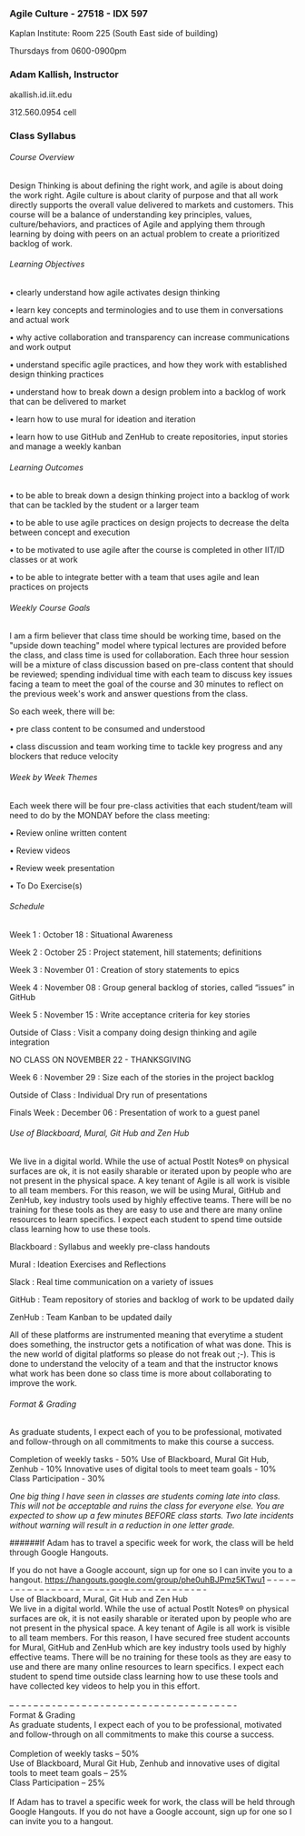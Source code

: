 ### Agile Culture - 27518 - IDX 597

Kaplan Institute: Room 225 (South East side of building)

Thursdays from 0600-0900pm


### Adam Kallish, Instructor

akallish.id.iit.edu

312.560.0954 cell



### Class Syllabus

###### Course Overview

Design Thinking is about defining the right work, and agile is about doing the work right. Agile culture is about clarity of purpose and that all work directly supports the overall value delivered to markets and customers. This course will be a balance of understanding key principles, values, culture/behaviors, and practices of Agile and applying them through learning by doing with peers on an actual problem to create a prioritized backlog of work.


###### Learning Objectives

• clearly understand how agile activates design thinking

• learn key concepts and terminologies and to use them in conversations and actual work 

• why active collaboration and transparency can increase communications and work output

• understand specific agile practices, and how they work with established design thinking practices

• understand how to break down a design problem into a backlog of work that can be delivered to market

• learn how to use mural for ideation and iteration

• learn how to use GitHub and ZenHub to create repositories, input stories and manage a weekly kanban


###### Learning Outcomes

• to be able to break down a design thinking project into a backlog of work that can be tackled by the student or a larger team

• to be able to use agile practices on design projects to decrease the delta between concept and execution

• to be motivated to use agile after the course is completed in other IIT/ID classes or at work

• to be able to integrate better with a team that uses agile and lean practices on projects


###### Weekly Course Goals

I am a firm believer that class time should be working time, based on the "upside down teaching" model where typical lectures are provided before the class, and class time is used for collaboration. Each three hour session will be a mixture of class discussion based on pre-class content that should be reviewed; spending individual time with each team to discuss key issues facing a team to meet the goal of the course and 30 minutes to reflect on the previous week's work and answer questions from the class. 


So each week, there will be:


• pre class content to be consumed and understood

• class discussion and team working time to tackle key progress and any blockers that reduce velocity


###### Week by Week Themes

Each week there will be four pre-class activities that each student/team will need to do by the MONDAY before the class meeting:

• Review online written content

• Review videos

• Review week presentation

• To Do Exercise(s)

###### Schedule

Week 1 : October 18 : Situational Awareness

Week 2 : October 25  : Project statement, hill statements; definitions

Week 3 : November 01 : Creation of story statements to epics

Week 4 : November 08 : Group general backlog of stories, called “issues” in GitHub

Week 5 : November 15 : Write acceptance criteria for key stories

Outside of Class : Visit a company doing design thinking and agile integration

NO CLASS ON NOVEMBER 22 - THANKSGIVING

Week 6 : November 29 : Size each of the stories in the project backlog

Outside of Class : Individual Dry run of presentations

Finals Week : December 06 : Presentation of work to a guest panel


###### Use of Blackboard, Mural, Git Hub and Zen Hub

We live in a digital world. While the use of actual PostIt Notes® on physical surfaces are ok, it is not easily sharable or iterated upon by people who are not present in the physical space. A key tenant of Agile is all work is visible to all team members. For this reason, we will be using Mural, GitHub and ZenHub, key industry tools used by highly effective teams. There will be no training for these tools as they are easy to use and there are many online resources to learn specifics. I expect each student to spend time outside class learning how to use these tools.

Blackboard : Syllabus and weekly pre-class handouts

Mural : Ideation Exercises and Reflections

Slack : Real time communication on a variety of issues

GitHub : Team repository of stories and backlog of work to be updated daily

ZenHub : Team Kanban to be updated daily


All of these platforms are instrumented meaning that everytime a student does something, the instructor gets a notification of what was done. This is the new world of digital platforms so please do not freak out ;-). This is done to understand the velocity of a team and that the instructor knows what work has been done so class time is more about collaborating to improve the work.

###### Format & Grading

As graduate students, I expect each of you to be professional, motivated and follow-through on all commitments to make this course a success. 

Completion of weekly tasks - 50%
Use of Blackboard, Mural Git Hub, Zenhub - 10%
Innovative uses of digital tools to meet team goals - 10%
Class Participation - 30%

*One big thing I have seen in classes are students coming late into class. This will not be acceptable and ruins the class for everyone else. You are expected to show up a few minutes BEFORE class starts. Two late incidents without warning will result in a reduction in one letter grade.*

######If Adam has to travel a specific week for work, the class will be held through Google Hangouts. 

If you do not have a Google account, sign up for one so I can invite you to a hangout.
https://hangouts.google.com/group/phe0uhBJPmz5KTwu1
– - – - – - – - – - – - – - – - – - – - – - – - – - – - – - – - – - – - – -<br>
Use of Blackboard, Mural, Git Hub and Zen Hub<br>
We live in a digital world. While the use of actual PostIt Notes® on physical surfaces are ok, it is not easily sharable or iterated upon by people who are not present in the physical space. A key tenant of Agile is all work is visible to all team members. For this reason, I have secured free student accounts for Mural, GitHub and ZenHub which are key industry tools used by highly effective teams. There will be no training for these tools as they are easy to use and there are many online resources to learn specifics. I expect each student to spend time outside class learning how to use these tools and have collected key videos to help you in this effort.<br>
<br>
– - – - – - – - – - – - – - – - – - – - – - – - – - – - – - – - – - – - – -<br>
Format & Grading<br>
As graduate students, I expect each of you to be professional, motivated and follow-through on all commitments to make this course a success.<br>
<br>
Completion of weekly tasks – 50%<br>
Use of Blackboard, Mural Git Hub, Zenhub and innovative uses of digital tools to meet team goals – 25%<br>
Class Participation – 25%<br>
<br>
If Adam has to travel a specific week for work, the class will be held through Google Hangouts. If you do not have a Google account, sign up for one so I can invite you to a hangout.<br>
